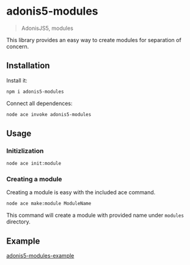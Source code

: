 # adonis5-modules
> AdonisJS5, modules

This library provides an easy way to create modules for separation of concern. 

## Installation
Install it:
```bash
npm i adonis5-modules
```

Connect all dependences:
```bash
node ace invoke adonis5-modules
```

## Usage

### Initizlization 

```bash
node ace init:module
```

### Creating a module 
Creating a module is easy with the included ace command.

```sh
node ace make:module ModuleName
```

This command will create a module with provided name under `modules` directory. 

## Example

[adonis5-modules-example](https://github.com:chanyeinthaw/adonis5-modules-example.git)